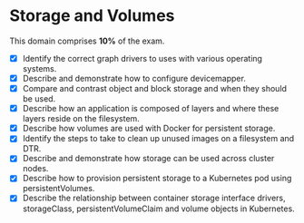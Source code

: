 # Storage and Volumes

This domain comprises **10%** of the exam.

- [x] Identify the correct graph drivers to uses with various operating systems.
- [x] Describe and demonstrate how to configure devicemapper.
- [x] Compare and contrast object and block storage and when they should be used.
- [x] Describe how an application is composed of layers and where these layers reside on the filesystem.
- [x] Describe how volumes are used with Docker for persistent storage.
- [x] Identify the steps to take to clean up unused images on a filesystem and DTR.
- [x] Describe and demonstrate how storage can be used across cluster nodes.
- [x] Describe how to provision persistent storage to a Kubernetes pod using persistentVolumes.
- [x] Describe the relationship between container storage interface drivers, storageClass, persistentVolumeClaim and volume objects in Kubernetes.